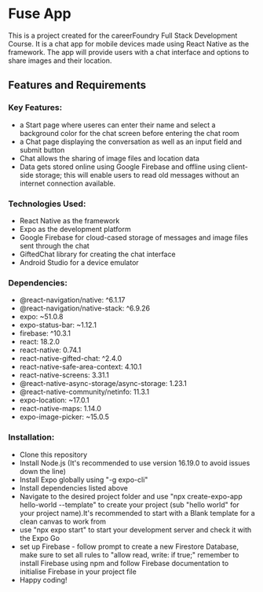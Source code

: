 # Fuse App
This is a project created for the careerFoundry Full Stack Development Course. It is a chat app for mobile devices made using React Native as the framework. The app will provide users with a chat interface and options to share images and their location.
## Features and Requirements
### Key Features:
- a Start page where useres can enter their name and select a background color for the chat screen before entering the chat room
- a Chat page displaying the conversation as well as an input field and submit button
- Chat allows the sharing of image files and location data
- Data gets stored online using Google Firebase and offline using client-side storage; this will enable users to read old messages without an internet connection available.

### Technologies Used:
- React Native as the framework
- Expo as the development platform
- Google Firebase for cloud-cased storage of messages and image files sent through the chat
- GiftedChat library for creating the chat interface
- Android Studio for a device emulator

### Dependencies:
- @react-navigation/native: ^6.1.17
- @react-navigation/native-stack: ^6.9.26
- expo: ~51.0.8
- expo-status-bar: ~1.12.1
- firebase: ^10.3.1
- react: 18.2.0
- react-native: 0.74.1
- react-native-gifted-chat: ^2.4.0
- react-native-safe-area-context: 4.10.1
- react-native-screens: 3.31.1
- @react-native-async-storage/async-storage: 1.23.1
- @react-native-community/netinfo: 11.3.1
- expo-location: ~17.0.1
- react-native-maps: 1.14.0
- expo-image-picker: ~15.0.5

### Installation:
- Clone this repository
- Install Node.js (It's recommended to use version 16.19.0 to avoid issues down the line)
- Install Expo globally using "-g expo-cli"
- Install dependencies listed above
- Navigate to the desired project folder and use "npx create-expo-app hello-world --template" to create your project (sub "hello world" for your project name).It's recommended to start with a Blank template for a clean canvas to work from
- use "npx expo start" to start your development server and check it with the Expo Go
- set up Firebase - follow prompt to create a new Firestore Database, make sure to set all rules to "allow read, write: if true;" remember to install Firebase using npm and follow Firebase documentation to initialise Firebase in your project file
- Happy coding!

